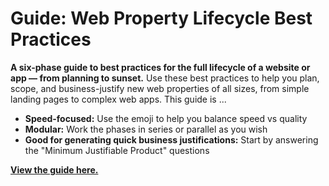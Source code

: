# Guide: Web Property Lifecycle Best Practices
**A six-phase guide to best practices for the full lifecycle of a website or app — from planning to sunset.** Use these best practices to help you plan, scope, and business-justify new web properties of all sizes, from simple landing pages to complex web apps. This guide is ...
- **Speed-focused:** Use the emoji to help you balance speed vs quality
- **Modular:** Work the phases in series or parallel as you wish
- **Good for generating quick business justifications:** Start by answering the "Minimum Justifiable Product" questions

[**View the guide here.**](https://jessicaschilling.github.io/web-property-lifecycle-best-practices/)
